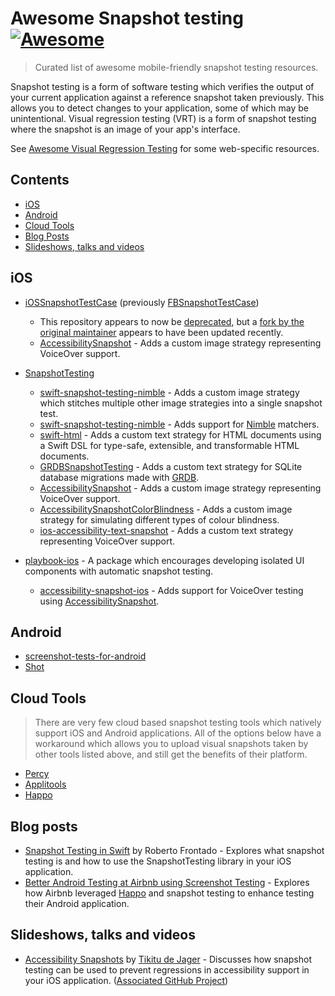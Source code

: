 # Awesome Snapshot testing [![Awesome](https://awesome.re/badge.svg)](https://awesome.re)

> Curated list of awesome mobile-friendly snapshot testing resources.

Snapshot testing is a form of software testing which verifies the output of your current application against a reference snapshot taken previously. This allows you to detect changes to your application, some of which may be unintentional. Visual regression testing (VRT) is a form of snapshot testing where the snapshot is an image of your app's interface.

See [Awesome Visual Regression Testing](https://github.com/mojoaxel/awesome-regression-testing) for some web-specific resources.

## Contents

* [iOS](#ios)
* [Android](#android)
* [Cloud Tools](#cloud-tools)
* [Blog Posts](#blog-posts)
* [Slideshows, talks and videos](#slideshows-talks-and-videos)

## iOS

* [iOSSnapshotTestCase](https://github.com/uber/ios-snapshot-test-case/) (previously [FBSnapshotTestCase](https://github.com/facebookarchive/ios-snapshot-test-case))
    * This repository appears to now be [deprecated](https://github.com/uber/ios-snapshot-test-case/pull/126#issuecomment-723352614), but a [fork by the original maintainer](https://github.com/alanzeino/ios-snapshot-test-case) appears to have been updated recently.
    * [AccessibilitySnapshot](https://github.com/cashapp/AccessibilitySnapshot) - Adds a custom image strategy representing VoiceOver support.

* [SnapshotTesting](https://github.com/pointfreeco/swift-snapshot-testing/)
    * [swift-snapshot-testing-nimble](https://github.com/Sherlouk/swift-snapshot-testing-stitch) - Adds a custom image strategy which stitches multiple other image strategies into a single snapshot test.
    * [swift-snapshot-testing-nimble](https://github.com/Killectro/swift-snapshot-testing-nimble) - Adds support for [Nimble](https://github.com/Quick/Nimble) matchers.
    * [swift-html](https://github.com/pointfreeco/swift-html) - Adds a custom text strategy for HTML documents using a Swift DSL for type-safe, extensible, and transformable HTML documents.
    * [GRDBSnapshotTesting](https://github.com/SebastianOsinski/GRDBSnapshotTesting) - Adds a custom text strategy for SQLite database migrations made with [GRDB](https://github.com/groue/GRDB.swift).
    * [AccessibilitySnapshot](https://github.com/cashapp/AccessibilitySnapshot) - Adds a custom image strategy representing VoiceOver support.
    * [AccessibilitySnapshotColorBlindness](https://github.com/Sherlouk/AccessibilitySnapshotColorBlindness) - Adds a custom image strategy for simulating different types of colour blindness.
    * [ios-accessibility-text-snapshot](https://github.com/minddistrict/ios-accessibility-text-snapshot) - Adds a custom text strategy representing VoiceOver support.

* [playbook-ios](https://github.com/playbook-ui/playbook-ios) - A package which encourages developing isolated UI components with automatic snapshot testing.
    * [accessibility-snapshot-ios](https://github.com/playbook-ui/accessibility-snapshot-ios) - Adds support for VoiceOver testing using [AccessibilitySnapshot](https://github.com/cashapp/AccessibilitySnapshot).

## Android

* [screenshot-tests-for-android](https://github.com/facebook/screenshot-tests-for-android)
* [Shot](https://github.com/Karumi/Shot)

## Cloud Tools

> There are very few cloud based snapshot testing tools which natively support iOS and Android applications. All of the options below have a workaround which allows you to upload visual snapshots taken by other tools listed above, and still get the benefits of their platform.

* [Percy](https://percy.io/)
* [Applitools](https://applitools.com/)
* [Happo](https://happo.io/)

## Blog posts

* [Snapshot Testing in Swift](https://medium.com/dev-jam/snapshot-testing-in-swift-9d52cbec075c) by Roberto Frontado - Explores what snapshot testing is and how to use the SnapshotTesting library in your iOS application.
* [Better Android Testing at Airbnb using Screenshot Testing](https://medium.com/airbnb-engineering/better-android-testing-at-airbnb-a77ac9531cab) - Explores how Airbnb leveraged [Happo](https://happo.io/) and snapshot testing to enhance testing their Android application.

## Slideshows, talks and videos

* [Accessibility Snapshots](https://www.youtube.com/watch?v=ZDEMr31pmpw) by [Tikitu de Jager](https://twitter.com/ttikitu) - Discusses how snapshot testing can be used to prevent regressions in accessibility support in your iOS application. ([Associated GitHub Project](https://github.com/minddistrict/ios-accessibility-text-snapshot))
